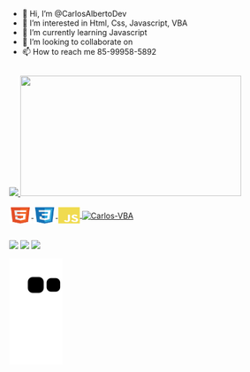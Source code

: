 - 👋 Hi, I’m @CarlosAlbertoDev
- 👀 I’m interested in Html, Css, Javascript, VBA
- 🌱 I’m currently learning Javascript
- 💞️ I’m looking to collaborate on
- 📫 How to reach me 85-99958-5892

##

<div align="left">
  <a href="https://github.com/CarlosAlbertoDev">
  <img height="160em" src="https://github-readme-stats.vercel.app/api?username=CarlosAlbertoDev&show_icons=true&theme=dark&include_all_commits=true&count_private=true"/>
  <img width="400em" height="218m" src="https://github-readme-stats.vercel.app/api/top-langs/?username=CarlosAlbertoDev&layout=compact&langs_count=7&theme=dark"/>
</div>
<div style="display: inline_block"><br>
  <img align="center" alt="Rafa-HTML" height="30" width="40" src="https://raw.githubusercontent.com/devicons/devicon/master/icons/html5/html5-original.svg">
  <img align="center" alt="Rafa-CSS" height="30" width="40" src="https://raw.githubusercontent.com/devicons/devicon/master/icons/css3/css3-original.svg">
 <img align="center" alt="Rafa-Js" height="30" width="40" src="https://raw.githubusercontent.com/devicons/devicon/master/icons/javascript/javascript-plain.svg">
  <img align="center" Alt="Carlos-VBA" height="30" width="40" src="https://icon-library.com/images/vba-icon/vba-icon-18.jpg">
</div>
  
## <div>
   <a href="https://instagram.com/drielymacedobr" target="_blank"><img src="https://img.shields.io/badge/-Instagram-%23E4405F?style=for-the-badge&logo=instagram&logoColor=white" target="_blank"></a>
  <a href="https://www.linkedin.com/in/carlosalbertodev" target="_blank"><img src="https://img.shields.io/badge/-LinkedIn-%230077B5?style=for-the-badge&logo=linkedin&logoColor=white" target="_blank"></a>
  <a href = "mailto:carlosalberto.m.jr@hotmail.com"><img src="https://cdn.icon-icons.com/icons2/1488/PNG/32/5382-outlook_102516.png" target="_blank"></a>
  
   
  ![Snake animation](https://github.com/rafaballerini/rafaballerini/blob/output/github-contribution-grid-snake.svg)

</div>

<!---
CarlosAlbertoDev/CarlosAlbertoDev is a ✨ special ✨ repository because its `README.md` (this file) appears on your GitHub profile.
You can click the Preview link to take a look at your changes.
--->
